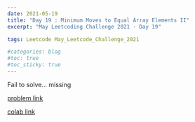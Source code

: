 ```yaml
---
date: 2021-05-19
title: "Day 19 : Minimum Moves to Equal Array Elements II"
excerpt: "May Leetcoding Challenge 2021 - Day 19"

tags: Leetcode May_Leetcode_Challenge_2021

#categories: blog
#toc: true
#toc_sticky: true
---
```


Fail to solve... missing

[problem link](https://leetcode.com/explore/challenge/card/may-leetcoding-challenge-2021/600/week-3-may-15th-may-21st/3748/)

[colab link]()
